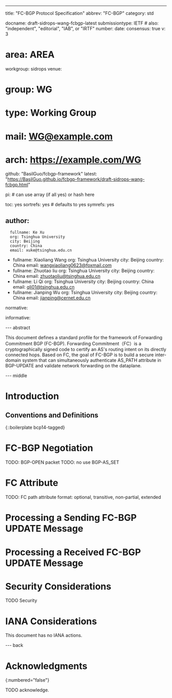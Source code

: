 ---
title: "FC-BGP Protocol Specification"
abbrev: "FC-BGP"
category: std

docname: draft-sidrops-wang-fcbgp-latest
submissiontype: IETF  # also: "independent", "editorial", "IAB", or "IRTF"
number:
date:
consensus: true
v: 3
# area: AREA
workgroup: sidrops
venue:
#  group: WG
#  type: Working Group
#  mail: WG@example.com
#  arch: https://example.com/WG
  github: "BasilGuo/fcbgp-framework"
  latest: "https://BasilGuo.github.io/fcbgp-framework/draft-sidrops-wang-fcbgp.html"

pi:    # can use array (if all yes) or hash here

toc: yes
sortrefs: yes  # defaults to yes
symrefs: yes

author:
  -
      fullname: Ke Xu
      org: Tsinghua University
      city: Beijing
      country: China
      email: xuke@tsinghua.edu.cn
  -
      fullname: Xiaoliang Wang
      org: Tsinghua University
      city: Beijing
      country: China
      email: wangxiaoliang0623@foxmail.com
  -
      fullname: Zhuotao liu
      org: Tsinghua University
      city: Beijing
      country: China
      email: zhuotaoliu@tsinghua.edu.cn
  -
      fullname: Li Qi
      org: Tsinghua University
      city: Beijing
      country: China
      email: qli01@tsinghua.edu.cn
  -
      fullname: Jianping Wu
      org: Tsinghua University
      city: Beijing
      country: China
      email: jianping@cernet.edu.cn

normative:

informative:


--- abstract

This document defines a standard profile for the framework of Forwarding Commitment BGP (FC-BGP). Forwarding Commitment（FC）is a cryptographically signed code to certify an AS's routing intent on its directly connected hops. Based on FC, the goal of FC-BGP is to build a secure inter-domain system that can simultaneously authenticate AS_PATH attribute in BGP-UPDATE and validate network forwarding on the dataplane.


--- middle

# Introduction

## Conventions and Definitions

{::boilerplate bcp14-tagged}

# FC-BGP Negotiation

TODO: BGP-OPEN packet
TODO: no use BGP-AS_SET

# FC Attribute

TODO: FC path attribute format: optional, transitive, non-partial, extended

# Processing a Sending FC-BGP UPDATE Message

# Processing a Received FC-BGP UPDATE Message



# Security Considerations

TODO Security


# IANA Considerations

This document has no IANA actions.


--- back

# Acknowledgments
{:numbered="false"}

TODO acknowledge.
